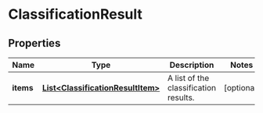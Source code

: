 
# ClassificationResult

## Properties
Name | Type | Description | Notes
------------ | ------------- | ------------- | -------------
**items** | [**List&lt;ClassificationResultItem&gt;**](ClassificationResultItem.md) | A list of the classification results. |  [optional]



